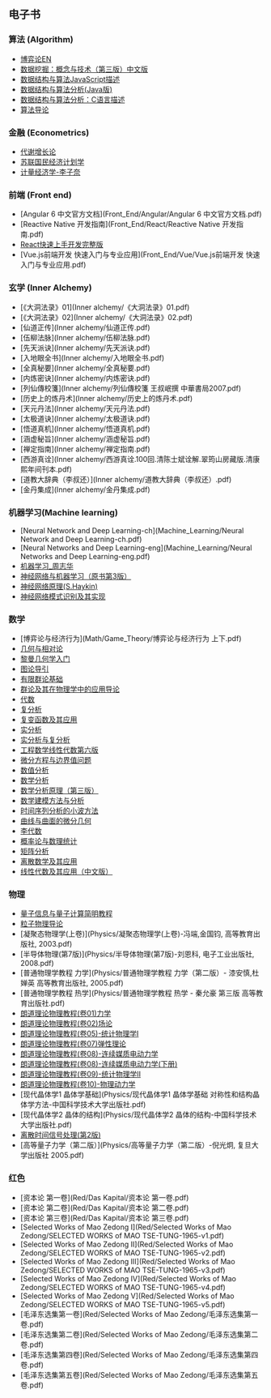 ## 电子书


### 算法 (Algorithm)
* <a href="Algorithm/algorithmic-game-theory(en).pdf">博弈论EN</a>
* <a href="Algorithm/数据挖掘：概念与技术（第三版）中文版.pdf">数据挖掘：概念与技术（第三版）中文版</a>
* [数据结构与算法JavaScript描述](Algorithm/数据结构与算法JavaScript描述.pdf)
* <a href="Algorithm/数据结构与算法分析(Java版).pdf">数据结构与算法分析(Java版)</a>
* [数据结构与算法分析：C语言描述](Algorithm/数据结构与算法分析：C语言描述.pdf)
* [算法导论](Algorithm/算法导论.pdf)

### 金融 (Econometrics)

* [代谢增长论](Econometrics/代谢增长论.pdf)
* [苏联国民经济计划学](Econometrics/苏联国民经济计划学+.pdf)
* [计量经济学-李子奈](Econometrics/计量经济学-李子奈.pdf)


### 前端 (Front end)

* [Angular 6 中文官方文档](Front_End/Angular/Angular 6 中文官方文档.pdf)
* [Reactive Native 开发指南](Front_End/React/Reactive Native 开发指南.pdf)
* [React快速上手开发完整版](Front_End/React/React快速上手开发完整版.pdf)
* [Vue.js前端开发 快速入门与专业应用](Front_End/Vue/Vue.js前端开发 快速入门与专业应用.pdf)

### 玄学 (Inner Alchemy)

* [《大洞法录》01](Inner alchemy/《大洞法录》01.pdf)
* [《大洞法录》02](Inner alchemy/《大洞法录》02.pdf)
* [仙道正传](Inner alchemy/仙道正传.pdf)
* [伍柳法脉](Inner alchemy/伍柳法脉.pdf)
* [先天派诀](Inner alchemy/先天派诀.pdf)
* [入地眼全书](Inner alchemy/入地眼全书.pdf)
* [全真秘要](Inner alchemy/全真秘要.pdf)
* [内炼密诀](Inner alchemy/内炼密诀.pdf)
* [列仙傳校箋](Inner alchemy/列仙傳校箋 王叔岷撰 中華書局2007.pdf)
* [历史上的炼丹术](Inner alchemy/历史上的炼丹术.pdf)
* [天元丹法](Inner alchemy/天元丹法.pdf)
* [太极道诀](Inner alchemy/太极道诀.pdf)
* [悟道真机](Inner alchemy/悟道真机.pdf)
* [涵虚秘旨](Inner alchemy/涵虚秘旨.pdf)
* [禅定指南](Inner alchemy/禅定指南.pdf)
* [西游真诠](Inner alchemy/西游真诠.100回.清陈士斌诠解.翠筠山房藏版.清康熙年间刊本.pdf)
* [道教大辞典（李叔还）](Inner alchemy/道教大辞典（李叔还）.pdf)
* [金丹集成](Inner alchemy/金丹集成.pdf)

### 机器学习(Machine learning)

* [Neural Network and Deep Learning-ch](Machine_Learning/Neural Network and Deep Learning-ch.pdf)
* [Neural Networks and Deep Learning-eng](Machine_Learning/Neural Networks and Deep Learning-eng.pdf)
* [机器学习_周志华](Machine_Learning/机器学习_周志华.pdf)
* [神经网络与机器学习（原书第3版）](Machine_Learning/神经网络与机器学习（原书第3版）.pdf)
* <a href="Machine_Learning/神经网络原理(S.Haykin).pdf">神经网络原理(S.Haykin)</a>
* [神经网络模式识别及其实现](Machine_Learning/神经网络模式识别及其实现.pdf)


### 数学

* [博弈论与经济行为](Math/Game_Theory/博弈论与经济行为 上下.pdf)
* [几何与相对论](Math/Geometric/几何与相对论.pdf)
* [黎曼几何学入门](Math/Geometric/黎曼几何学入门.pdf)
* [图论导引](Math/Group_Theory/图论导引(中文版.原书第2版)-[美]Douglas.B.West-机械工业出版社.pdf)
* [有限群论基础](Math/Group_Theory/有限群论基础.pdf)
* [群论及其在物理学中的应用导论](Math/Group_Theory/群论及其在物理学中的应用导论.pdf)
* [代数](Math/代数(中文版)-[美]迈克尔-阿廷-机械工业出版社.pdf)
* [复分析](Math/复分析(中文版.原书第3版)-[美]Lars.V.Ahlfors-机械工业出版社-2005.pdf)
* [复变函数及其应用](Math/复变函数及其应用(中文版.原书第7版)-[美]James.Ward.Brown-机械工业出版社-2005.pdf)
* [实分析](Math/实分析(中文版.原书第3版)-[美]H.L.Royden-机械工业出版社-2006.pdf)
* [实分析与复分析](Math/实分析与复分析(中文版.原书第3版)-[美]Walter.Rudin-机械工业出版社.pdf)
* [工程数学线性代数第六版](Math/工程数学线性代数第六版.pdf)
* [微分方程与边界值问题](Math/微分方程与边界值问题(高清版).pdf)
* [数值分析](Math/数值分析(中文版.原书第3版)-[美]David.Kincaid-机械工业出版社.pdf)
* [数学分析](Math/数学分析(中文版.原书第2版)-[美]Tom.M.Apostol-机械工业出版社-2006.pdf)
* [数学分析原理（第三版）](Math/数学分析原理（第三版）.pdf)
* [数学建模方法与分析](Math/数学建模方法与分析(中文版.原书第2版)-[新西兰]米尔斯切特-机械工业出版社-2005.pdf)
* [时间序列分析的小波方法](Math/时间序列分析的小波方法(中文版)-[美]珀西瓦尔-程正兴(译)-机械工业出版社-2006.pdf)
* [曲线与曲面的微分几何](Math/曲线与曲面的微分几何(中文版)-[美]Manfredo.Do.Carmo-机械工业出版社.pdf)
* [李代数](Math/李代数.pdf)
* [概率论与数理统计](Math/概率论与数理统计-浙大版（第四版）教材.pdf)
* [矩阵分析](Math/矩阵分析(中文版)-[美]Roger.A.Horm-机械工业出版社-2005.pdf)
* [离散数学及其应用](Math/离散数学及其应用（原书第6版）.Kenneth.H.Rosen.pdf)
* [线性代数及其应用（中文版）](Math/线性代数及其应用（中文版）.pdf)

### 物理

* [量子信息与量子计算简明教程](Physics/[量子信息与量子计算简明教程].陈汉武.pdf)
* [粒子物理导论](Physics/《粒子物理导论》-格里菲斯.pdf)
* [凝聚态物理学(上卷)](Physics/凝聚态物理学(上卷)-冯端,金国钧, 高等教育出版社, 2003.pdf)
* [半导体物理(第7版)](Physics/半导体物理(第7版)-刘恩科, 电子工业出版社, 2008.pdf)
* [普通物理学教程 力学](Physics/普通物理学教程 力学（第二版）- 漆安慎,杜婵英 高等教育出版社, 2005.pdf)
* [普通物理学教程 热学](Physics/普通物理学教程 热学 - 秦允豪 第三版 高等教育出版社.pdf)
* [朗道理论物理教程(卷01)力学](Physics/朗道理论物理教程(卷01)-力学(第5版)-[俄]朗道＆栗弗席兹-李俊峰＆鞠国兴(译).pdf)
* <a href="Physics/朗道理论物理教程(卷02)-场论(第8版)-[俄]朗道＆栗弗席兹-)欣＆任朗(译).pdf">朗道理论物理教程(卷02)场论</a>
* [朗道理论物理教程(卷05)-统计物理学I](Physics/朗道理论物理教程(卷05)-统计物理学I(第5版)-[俄]朗道＆栗弗席兹-束仁贵＆束莼(译).pdf)
* [朗道理论物理教程(卷07)弹性理论](Physics/朗道理论物理教程(卷07)-弹性理论(第5版)-[俄]朗道＆栗弗席兹-曹富新(译).pdf)
* [朗道理论物理教程(卷08)-连续媒质电动力学](Physics/朗道理论物理教程(卷08)-连续媒质电动力学(上册).pdf)
* [朗道理论物理教程(卷08)-连续媒质电动力学(下册)](Physics/朗道理论物理教程(卷08)-连续媒质电动力学(下册).pdf)
* [朗道理论物理教程(卷09)-统计物理学II](Physics/朗道理论物理教程(卷09)-统计物理学II：凝聚态理论(第4版)-[俄]栗弗席兹＆皮塔耶夫斯基-王锡绂(译).pdf)
* [朗道理论物理教程(卷10)-物理动力学](Physics/朗道理论物理教程(卷10)-物理动力学(第2版)-徐锡申＆徐春华(译).pdf)
* [现代晶体学1 晶体学基础](Physics/现代晶体学1 晶体学基础 对称性和结构晶体学方法-中国科学技术大学出版社.pdf)
* [现代晶体学2 晶体的结构](Physics/现代晶体学2 晶体的结构-中国科学技术大学出版社.pdf)
* [离散时间信号处理(第2版)](Physics/离散时间信号处理(第2版)_奥本海默.pdf)
* [高等量子力学（第二版）](Physics/高等量子力学（第二版）-倪光炯, 复旦大学出版社 2005.pdf)

### 红色
* [资本论 第一卷](Red/Das Kapital/资本论 第一卷.pdf)
* [资本论 第二卷](Red/Das Kapital/资本论 第二卷.pdf)
* [资本论 第三卷](Red/Das Kapital/资本论 第三卷.pdf)
* [Selected Works of Mao Zedong I](Red/Selected Works of Mao Zedong/SELECTED WORKS of MAO TSE-TUNG-1965-v1.pdf)
* [Selected Works of Mao Zedong II](Red/Selected Works of Mao Zedong/SELECTED WORKS of MAO TSE-TUNG-1965-v2.pdf)
* [Selected Works of Mao Zedong III](Red/Selected Works of Mao Zedong/SELECTED WORKS of MAO TSE-TUNG-1965-v3.pdf)
* [Selected Works of Mao Zedong IV](Red/Selected Works of Mao Zedong/SELECTED WORKS of MAO TSE-TUNG-1965-v4.pdf)
* [Selected Works of Mao Zedong V](Red/Selected Works of Mao Zedong/SELECTED WORKS of MAO TSE-TUNG-1965-v5.pdf)
* [毛泽东选集第一卷](Red/Selected Works of Mao Zedong/毛泽东选集第一卷.pdf)
* [毛泽东选集第二卷](Red/Selected Works of Mao Zedong/毛泽东选集第二卷.pdf)
* [毛泽东选集第四卷](Red/Selected Works of Mao Zedong/毛泽东选集第四卷.pdf)
* [毛泽东选集第五卷](Red/Selected Works of Mao Zedong/毛泽东选集第五卷.pdf)








